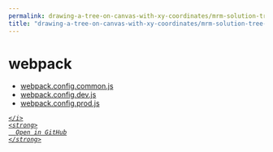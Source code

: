 ```yaml
---
permalink: drawing-a-tree-on-canvas-with-xy-coordinates/mrm-solution-tree---ep/webpack
title: "drawing-a-tree-on-canvas-with-xy-coordinates/mrm-solution-tree---ep/webpack"
---
```


# webpack
<ul>
  <li>
    <a href="webpack.config.common.js">
      webpack.config.common.js
    </a>
  </li>
  <li>
    <a href="webpack.config.dev.js">
      webpack.config.dev.js
    </a>
  </li>
  <li>
    <a href="webpack.config.prod.js">
      webpack.config.prod.js
    </a>
  </li>
</ul>
<div class="social open-gh-btn my-4">
  <a class="btn btn-github" href="https://github.com/tobiasbriones/blog/tree/main/mathswe/representation/repsymo/2dp/mrm/feat/drawing-a-tree-on-canvas-with-xy-coordinates/mrm-solution-tree---ep/webpack" target="_blank">
    <i class="fab fa-github">
      
    </i>
    <strong>
      Open in GitHub
    </strong>
  </a>
</div>